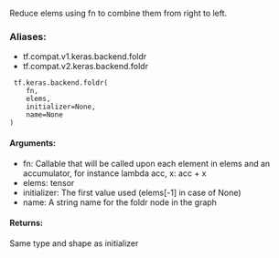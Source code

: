 Reduce elems using fn to combine them from right to left.
### Aliases:
- tf.compat.v1.keras.backend.foldr
- tf.compat.v2.keras.backend.foldr

```
 tf.keras.backend.foldr(
    fn,
    elems,
    initializer=None,
    name=None
)
```
#### Arguments:
- fn: Callable that will be called upon each element in elems and an accumulator, for instance lambda acc, x: acc + x
- elems: tensor
- initializer: The first value used (elems[-1] in case of None)
- name: A string name for the foldr node in the graph
#### Returns:
Same type and shape as initializer
